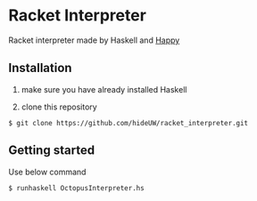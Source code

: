 # Racket Interpreter

Racket interpreter made by Haskell and [Happy](https://www.haskell.org/happy/)

## Installation

1. make sure you have already installed Haskell

2. clone this repository

```
$ git clone https://github.com/hideUW/racket_interpreter.git
```

## Getting started

Use below command

```
$ runhaskell OctopusInterpreter.hs
```
